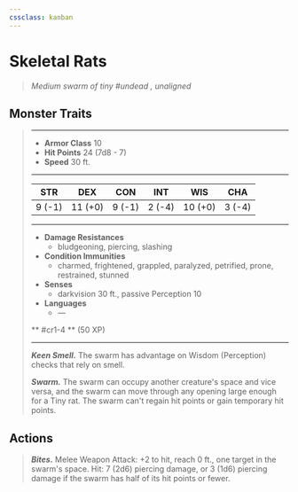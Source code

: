 ```yaml
---
cssclass: kanban
---
```


# Skeletal Rats
>*Medium swarm of tiny #undead , unaligned*
## Monster Traits
>___
>- **Armor Class** 10
>- **Hit Points** 24 (7d8 - 7)
>- **Speed** 30 ft.
>___
>|STR|DEX|CON|INT|WIS|CHA|
>|:---:|:---:|:---:|:---:|:---:|:---:|
>|9 (-1)|11 (+0)|9 (-1)|2 (-4)|10 (+0)|3 (-4)|
>___
>- **Damage Resistances**
>	 - bludgeoning, piercing, slashing
>- **Condition Immunities**
>	 - charmed, frightened, grappled, paralyzed, petrified, prone, restrained, stunned
>- **Senses**
>	 - darkvision 30 ft., passive Perception 10
>- **Languages**
>	 - —
>
> ** #cr1-4 ** (50 XP)
>___
>***Keen Smell.*** The swarm has advantage on Wisdom (Perception) checks that rely on smell.  
>
>***Swarm.*** The swarm can occupy another creature's space and vice versa, and the swarm can move through any opening large enough for a Tiny rat. The swarm can't regain hit points or gain temporary hit points.  
>
## Actions
>***Bites.*** Melee Weapon Attack: +2 to hit, reach 0 ft., one target in the swarm's space. Hit: 7 (2d6) piercing damage, or 3 (1d6) piercing damage if the swarm has half of its hit points or fewer.